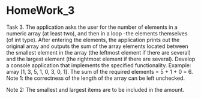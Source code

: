 # HomeWork_3
Task 3. The application asks the user for the number of elements in a numeric array (at
least two), and then in a loop -the elements themselves (of int type). After entering the
elements, the application prints out the original array and outputs the sum of the array
elements located between the smallest element in the array (the leftmost element if there
are several) and the largest element (the rightmost element if there are several). Develop
a console application that implements the specified functionality.
Example: array [1, 3, 5, 1, 0, 3, 0, 1]. The sum of the required elements = 5 + 1 + 0 = 6.
Note 1: the correctness of the length of the array can be left unchecked.

Note 2: The smallest and largest items are to be included in the amount.
